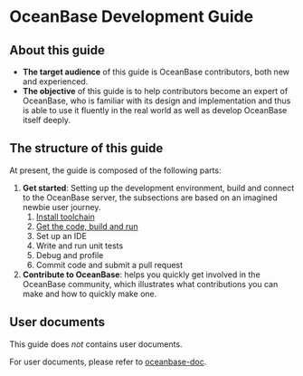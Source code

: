 # OceanBase Development Guide

## About this guide

* **The target audience** of this guide is OceanBase contributors, both new and experienced.
* **The objective** of this guide is to help contributors become an expert of OceanBase, who is familiar with its design and implementation and thus is able to use it fluently in the real world as well as develop OceanBase itself deeply.

## The structure of this guide

At present, the guide is composed of the following parts:

1. **Get started**: Setting up the development environment, build and connect to the OceanBase server, the subsections are based on an imagined newbie user journey.
    1. [Install toolchain](toolchain.md)
    2. [Get the code, build and run](build-and-run.md)
    3. Set up an IDE
    4. Write and run unit tests
    5. Debug and profile
    6. Commit code and submit a pull request
2. **Contribute to OceanBase**: helps you quickly get involved in the OceanBase community, which illustrates what contributions you can make and how to quickly make one.

## User documents

This guide does _not_ contains user documents.

For user documents, please refer to [oceanbase-doc](https://github.com/oceanbase/oceanbase-doc).

